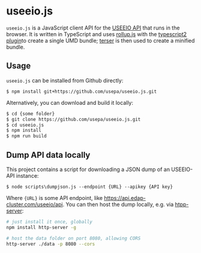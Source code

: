 # useeio.js
`useeio.js` is a JavaScript client API for the [USEEIO API](https://github.com/USEPA/USEEIO_API) that runs in the browser. It is
written in TypeScript and uses [rollup.js](https://rollupjs.org) with the
[typescript2 plugin](https://www.npmjs.com/package/rollup-plugin-typescript2)to create a single UMD bundle;
[terser](https://terser.org/) is then used to create a minified bundle.

## Usage

`useeio.js` can be installed from Github directly:

```
$ npm install git+https://github.com/usepa/useeio.js.git
```

Alternatively, you can download and build it locally:

```bash
$ cd {some folder}
$ git clone https://github.com/usepa/useeio.js.git
$ cd useeio.js
$ npm install
$ npm run build
```


## Dump API data locally
This project contains a script for downloading a JSON dump of an USEEIO-API
instance:

```
$ node scripts\dumpjson.js --endpoint {URL} --apikey {API key}
```

Where `{URL}` is some API endpoint, like  https://api.edap-cluster.com/useeio/api. You
can then host the dump locally, e.g. via
[htpp-server](https://www.npmjs.com/package/http-server):


```bash
# just install it once, globally
npm install http-server -g

# host the data folder on port 8080, allowing CORS
http-server ./data -p 8080 --cors
```
